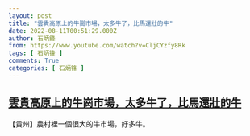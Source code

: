 ```yaml
---
layout: post
title: "雲貴高原上的牛崗市場，太多牛了，比馬還壯的牛"
date: 2022-08-11T00:51:29.000Z
author: 石炳鋒
from: https://www.youtube.com/watch?v=CljCYzfy8Rk
tags: [ 石炳锋 ]
comments: True
categories: [ 石炳锋 ]
---
```

<!--1660179089000-->
[雲貴高原上的牛崗市場，太多牛了，比馬還壯的牛](https://www.youtube.com/watch?v=CljCYzfy8Rk)
------

<div>
【貴州】農村裡一個很大的牛市場，好多牛。
</div>
